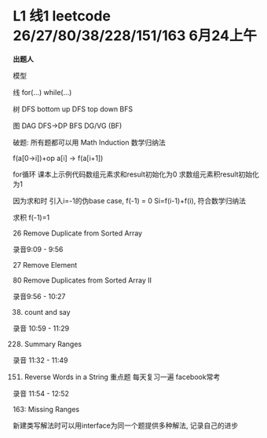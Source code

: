 # L1 线1 leetcode 26/27/80/38/228/151/163 6月24上午

**出题人**  


模型    

线        for\(...\)        while\(...\)

树        DFS bottom up        DFS top down        BFS

图        DAG        DFS-&gt;DP        BFS        DG/VG    \(BF\)

破题: 所有题都可以用 Math Induction 数学归纳法

f\(a\[0-&gt;i\]\)+op a\[i\] -&gt; f\(a\[i+1\]\)  


for循环 课本上示例代码数组元素求和result初始化为0 求数组元素积result初始化为1

因为求和时 引入i=-1的伪base case,  f\(-1\) = 0 Si=f\(i-1\)+f\(i\), 符合数学归纳法

求积 f\(-1\)=1



26 Remove Duplicate from Sorted Array

录音9:09 - 9:56

27 Remove Element

80 Remove Duplicates from Sorted Array II

录音9:56 - 10:27

38. count and say

录音 10:59 - 11:29

228. Summary Ranges

录音 11:32 - 11:49

151. Reverse Words in a String 重点题 每天复习一遍 facebook常考

录音 11:54 - 12:52

163: Missing Ranges

新建类写解法时可以用interface为同一个题提供多种解法, 记录自己的进步

